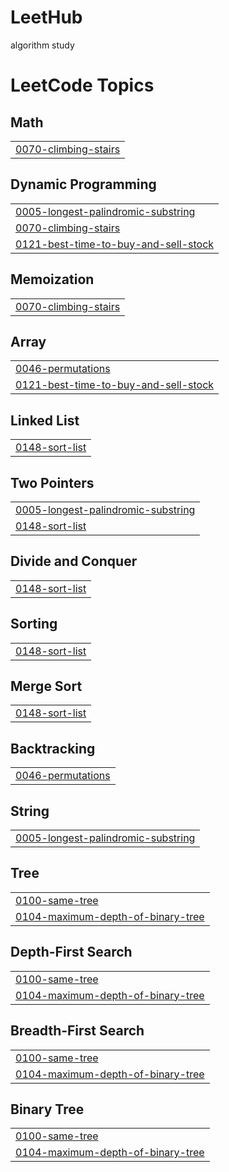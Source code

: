 # LeetHub
algorithm study

<!---LeetCode Topics Start-->
# LeetCode Topics
## Math
|  |
| ------- |
| [0070-climbing-stairs](https://github.com/changhee16/LeetCode/tree/master/0070-climbing-stairs) |
## Dynamic Programming
|  |
| ------- |
| [0005-longest-palindromic-substring](https://github.com/changhee16/LeetCode/tree/master/0005-longest-palindromic-substring) |
| [0070-climbing-stairs](https://github.com/changhee16/LeetCode/tree/master/0070-climbing-stairs) |
| [0121-best-time-to-buy-and-sell-stock](https://github.com/changhee16/LeetCode/tree/master/0121-best-time-to-buy-and-sell-stock) |
## Memoization
|  |
| ------- |
| [0070-climbing-stairs](https://github.com/changhee16/LeetCode/tree/master/0070-climbing-stairs) |
## Array
|  |
| ------- |
| [0046-permutations](https://github.com/changhee16/LeetCode/tree/master/0046-permutations) |
| [0121-best-time-to-buy-and-sell-stock](https://github.com/changhee16/LeetCode/tree/master/0121-best-time-to-buy-and-sell-stock) |
## Linked List
|  |
| ------- |
| [0148-sort-list](https://github.com/changhee16/LeetCode/tree/master/0148-sort-list) |
## Two Pointers
|  |
| ------- |
| [0005-longest-palindromic-substring](https://github.com/changhee16/LeetCode/tree/master/0005-longest-palindromic-substring) |
| [0148-sort-list](https://github.com/changhee16/LeetCode/tree/master/0148-sort-list) |
## Divide and Conquer
|  |
| ------- |
| [0148-sort-list](https://github.com/changhee16/LeetCode/tree/master/0148-sort-list) |
## Sorting
|  |
| ------- |
| [0148-sort-list](https://github.com/changhee16/LeetCode/tree/master/0148-sort-list) |
## Merge Sort
|  |
| ------- |
| [0148-sort-list](https://github.com/changhee16/LeetCode/tree/master/0148-sort-list) |
## Backtracking
|  |
| ------- |
| [0046-permutations](https://github.com/changhee16/LeetCode/tree/master/0046-permutations) |
## String
|  |
| ------- |
| [0005-longest-palindromic-substring](https://github.com/changhee16/LeetCode/tree/master/0005-longest-palindromic-substring) |
## Tree
|  |
| ------- |
| [0100-same-tree](https://github.com/changhee16/LeetCode/tree/master/0100-same-tree) |
| [0104-maximum-depth-of-binary-tree](https://github.com/changhee16/LeetCode/tree/master/0104-maximum-depth-of-binary-tree) |
## Depth-First Search
|  |
| ------- |
| [0100-same-tree](https://github.com/changhee16/LeetCode/tree/master/0100-same-tree) |
| [0104-maximum-depth-of-binary-tree](https://github.com/changhee16/LeetCode/tree/master/0104-maximum-depth-of-binary-tree) |
## Breadth-First Search
|  |
| ------- |
| [0100-same-tree](https://github.com/changhee16/LeetCode/tree/master/0100-same-tree) |
| [0104-maximum-depth-of-binary-tree](https://github.com/changhee16/LeetCode/tree/master/0104-maximum-depth-of-binary-tree) |
## Binary Tree
|  |
| ------- |
| [0100-same-tree](https://github.com/changhee16/LeetCode/tree/master/0100-same-tree) |
| [0104-maximum-depth-of-binary-tree](https://github.com/changhee16/LeetCode/tree/master/0104-maximum-depth-of-binary-tree) |
<!---LeetCode Topics End-->